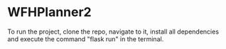 # WFHPlanner2

To run the project, clone the repo, navigate to it, install all dependencies and execute the command "flask run" in the terminal.
